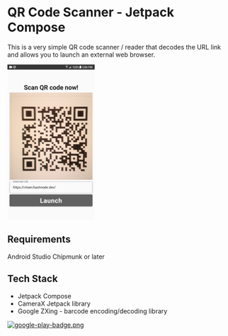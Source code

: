 # QR Code Scanner - Jetpack Compose

This is a very simple QR code scanner / reader that decodes the URL link and allows you to launch an external web browser.

![](screenshots/Screenshot_03_small.png)

## Requirements
Android Studio Chipmunk or later

## Tech Stack
- Jetpack Compose
- CameraX Jetpack library
- Google ZXing -  barcode encoding/decoding library

[![google-play-badge.png](https://play.google.com/intl/en_us/badges/static/images/badges/en_badge_web_generic.png)](https://play.google.com/store/apps/details?id=vtsen.hashnode.dev.androidnews)
